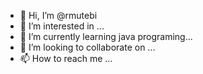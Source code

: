 - 👋 Hi, I’m @rmutebi
- 👀 I’m interested in ...
- 🌱 I’m currently learning java programing...
- 💞️ I’m looking to collaborate on ...
- 📫 How to reach me ...

<!---
rmutebi/rmutebi is a ✨ special ✨ repository because its `README.md` (this file) appears on your GitHub profile.
You can click the Preview link to take a look at your changes.
--->
